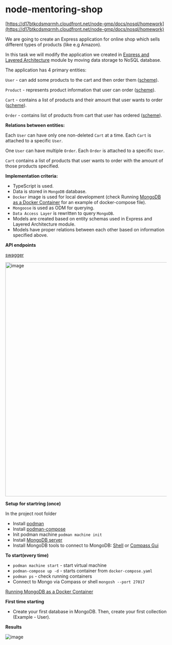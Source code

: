 # node-mentoring-shop
[https://d17btkcdsmqrmh.cloudfront.net/node-gmp/docs/nosql/homework](https://d17btkcdsmqrmh.cloudfront.net/node-gmp/docs/nosql/homework)

We are going to create an Express application for online shop which sells different types of products (like e.g Amazon).

In this task we will modify the application we created in [Express and Layered Architecture](https://github.com/kandalova/node-mentoring-shop/pull/1)  module by moving data storage to NoSQL database.

The application has 4 primary entities:

<code>User</code> - can add some products to the cart and then order them ([scheme](https://github.com/kandalova/node-mentoring-shop/blob/task_6_shop_express.js/src/scheme/UserScheme.ts)).

<code>Product</code> - represents product information that user can order ([scheme](https://github.com/kandalova/node-mentoring-shop/blob/task_6_shop_express.js/src/scheme/ProductScheme.ts)).

<code>Cart</code> - contains a list of products and their amount that user wants to order ([scheme](https://github.com/kandalova/node-mentoring-shop/blob/task_6_shop_express.js/src/scheme/CartScheme.ts)).

<code>Order</code> - contains list of products from cart that user has ordered ([scheme](https://github.com/kandalova/node-mentoring-shop/blob/task_6_shop_express.js/src/scheme/OrderScheme.ts)).

**Relations between entities:**

Each <code>User</code> can have only one non-deleted <code>Cart</code> at a time.
Each <code>Cart</code> is attached to a specific <code>User</code>.

One <code>User</code> can have multiple <code>Order</code>. Each <code>Order</code> is attached to a specific <code>User</code>.

<code>Cart</code> contains a list of products that user wants to order with the amount of those products specified.

**Implementation criteria:**

- TypeScript is used.
- Data is stored in `MongoDB` database.
- `Docker` image is used for local development (check Running [MongoDB as a Docker Container](https://www.baeldung.com/linux/mongodb-as-docker-container#2-building-container-using-a-compose-file) for an example of docker-compose file).
- `Mongoose` is used as ODM for querying.
- `Data Access Layer` is rewritten to query `MongoDB`.
- Models are created based on entity schemas used in Express and Layered Architecture module.
- Models have proper relations between each other based on information specified above.

**API endpoints**

[swagger](https://github.com/kandalova/node-mentoring-shop/blob/task_6_shop_express.js/swagger.md)

<img width="729" alt="image" src="https://github.com/kandalova/node-mentoring-shop/assets/26093763/f1e36899-e171-436e-83c4-72dcb20264e2">

**Setup for startring (once)**

In the project root folder

- Install [podman](https://podman.io/docs/installation)
- Install [podman-compose](https://github.com/containers/podman-compose#installation)
- Init podman machine `podman machine init`
- Install [MongoDB server](https://www.mongodb.com/try/download/community)
- Install MongoDB tools to connect to MongoDB: [Shell](https://www.mongodb.com/try/download/shell) or [Compass Gui](https://www.mongodb.com/try/download/compass)

**To start(every time)**
- `podman machine start` - start virtual machine
- `podman-compose up -d` - starts container from `docker-compose.yaml`
- `podman ps` - check running containers
- Connect to Mongo via Compass or shell `mongosh --port 27017`

[Running MongoDB as a Docker Container](https://www.baeldung.com/linux/mongodb-as-docker-container#2-building-container-using-a-compose-file)

**First time starting**
- Create your first database in MongoDB. Then, create your first collection (Example - User).

**Results**

![image](https://github.com/kandalova/node-mentoring-shop/assets/26093763/9e525a2f-c86b-4ecd-9f4e-5f8fe95a6904)

